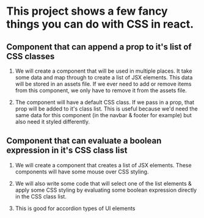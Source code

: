 # This project shows a few fancy things you can do with CSS in react. 

## Component that can append a prop to it's list of CSS classes

1. We will create a component that will be used in multiple places. It take some data and map through to create a list of JSX elements. This data will be stored in an assets file. If we ever need to add or remove items from this component, we only have to remove it from the assets file. 

2. The component will have a default CSS class. If we pass in a prop, that prop will be added to it's class list. This is useful because we'd need the same data for this component (in the navbar & footer for example) but also need it styled differently. 

## Component that can evaluate a boolean expression in it's CSS class list

1. We will create a component that creates a list of JSX elements. These components will have some mouse over CSS styling. 

2. We will also write some code that will select one of the list elements & apply some CSS styling by evaluating some boolean expression directly in the CSS class list. 

3. This is good for accordion types of UI elements